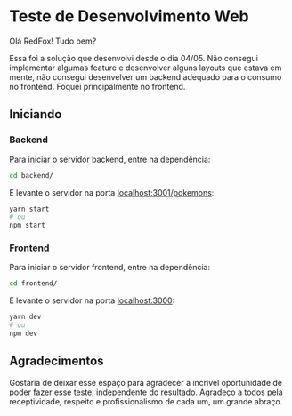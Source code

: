 # Teste de Desenvolvimento Web

Olá RedFox! Tudo bem?

Essa foi a solução que desenvolvi desde o dia 04/05. Não consegui implementar algumas feature e desenvolver alguns layouts que estava em mente, não consegui desenvelver um backend adequado para o consumo no frontend. Foquei principalmente no frontend.

## Iniciando

### Backend

Para iniciar o servidor backend, entre na dependência:

```bash
cd backend/
```

E levante o servidor na porta [localhost:3001/pokemons](http://localhost:3001/pokemons):

```bash
yarn start
# ou
npm start
```

### Frontend

Para iniciar o servidor frontend, entre na dependência:

```bash
cd frontend/
```

E levante o servidor na porta [localhost:3000](http://localhost:3000/):

```bash
yarn dev
# ou
npm dev
```

## Agradecimentos

Gostaria de deixar esse espaço para agradecer a incrível oportunidade de poder fazer esse teste, independente do resultado. Agradeço a todos pela receptividade, respeito e profissionalismo de cada um, um grande abraço.
